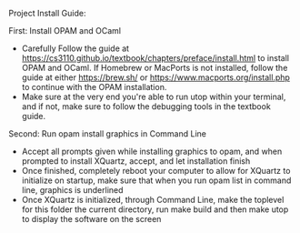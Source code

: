 Project Install Guide:

First: Install OPAM and OCaml
  - Carefully Follow the guide at 
    https://cs3110.github.io/textbook/chapters/preface/install.html
    to install OPAM and OCaml. If Homebrew or MacPorts is not installed,
    follow the guide at either https://brew.sh/ or https://www.macports.org/install.php
    to continue with the OPAM installation.
  - Make sure at the very end you're able to run utop within your terminal,
    and if not, make sure to follow the debugging tools in the textbook guide.


Second: Run opam install graphics in Command Line
  - Accept all prompts given while installing graphics to opam, and when 
    prompted to install XQuartz, accept, and let installation finish
  - Once finished, completely reboot your computer to allow for XQuartz 
    to initialize on startup, make sure that when you run opam list in command line,
    graphics is underlined
  - Once XQuartz is initialized, through Command Line, make the toplevel for this 
    folder the current directory, run make build and then make utop to display the
    software on the screen

